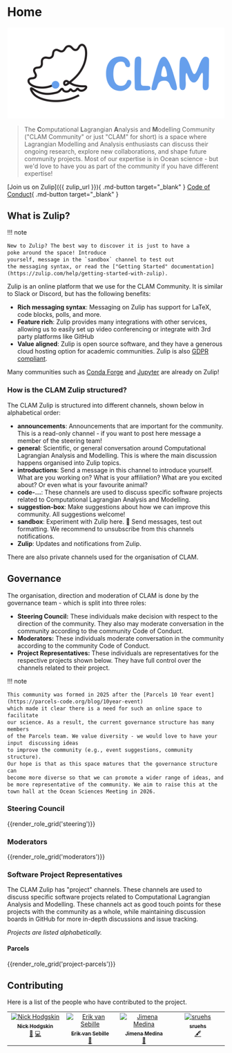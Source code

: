 <style>
  .md-typeset h1,
  .md-content__button {
    display: none;
  }
</style>

# Home

![CLAM Community](./assets/branding/svg/clam-full-white-buffer.svg)

> The **C**omputational **L**agrangian **A**nalysis and **M**odelling Community ("CLAM Community" or just "CLAM" for short) is a space where Lagrangian Modelling and Analysis enthusiasts can discuss their ongoing research, explore new collaborations, and shape future community projects. Most of our expertise is in Ocean science - but we'd love to have you as part of the community if you have different expertise!

[Join us on Zulip]({{ zulip_url }}){ .md-button target="\_blank" }
[Code of Conduct](./code-of-conduct.md){ .md-button target="\_blank" }

## What is Zulip?

!!! note

    New to Zulip? The best way to discover it is just to have a
    poke around the space! Introduce
    yourself, message in the `sandbox` channel to test out
    the messaging syntax, or read the ["Getting Started" documentation](https://zulip.com/help/getting-started-with-zulip).

Zulip is an online platform that we use for the CLAM Community. It is similar to Slack or Discord, but has the following benefits:

- **Rich messaging syntax**: Messaging on Zulip has support for LaTeX, code blocks, polls, and more.
- **Feature rich**: Zulip provides many integrations with other services, allowing us to easily set up video conferencing or integrate with 3rd party platforms like GitHub
- **Value aligned**: Zulip is open source software, and they have a generous cloud hosting option for academic communities. Zulip is also [GDPR compliant](https://zulip.com/help/gdpr-compliance).

Many communities such as [Conda Forge](https://conda-forge.zulipchat.com/) and [Jupyter](https://jupyter.zulipchat.com) are already on Zulip!

### How is the CLAM Zulip structured?

The CLAM Zulip is structured into different channels, shown below in alphabetical order:

- **announcements**: Announcements that are important for the community. This is a read-only channel - if you want to post here message a member of the steering team!
- **general**: Scientific, or general conversation around Computational Lagrangian Analysis and Modelling. This is where the main discussion happens organised into Zulip topics.
- **introductions**: Send a message in this channel to introduce yourself. What are you working on? What is your affiliation? What are you excited about? Or even what is your favourite animal?
- **code-...**: These channels are used to discuss specific software projects related to Computational Lagrangian Analysis and Modelling.
- **suggestion-box**: Make suggestions about how we can improve this community. All suggestions welcome!
- **sandbox**: Experiment with Zulip here. 🧪 Send messages, test out formatting. We recommend to unsubscribe from this channels notifications.
- **Zulip**: Updates and notifications from Zulip.

There are also private channels used for the organisation of CLAM.

## Governance

The organisation, direction and moderation of CLAM is done by the governance team - which is split into three roles:

- **Steering Council:** These individuals make decision with respect to the direction of the community. They also may moderate conversation in the community according to the community Code of Conduct.
- **Moderators:** These individuals moderate conversation in the community according to the community Code of Conduct.
- **Project Representatives:** These individuals are representatives for the respective projects shown below. They have full control over the channels related to their project.

!!! note

    This community was formed in 2025 after the [Parcels 10 Year event](https://parcels-code.org/blog/10year-event)
    which made it clear there is a need for such an online space to facilitate
    our science. As a result, the current governance structure has many members
    of the Parcels team. We value diversity - we would love to have your input  discussing ideas
    to improve the community (e.g., event suggestions, community structure).
    Our hope is that as this space matures that the governance structure can
    become more diverse so that we can promote a wider range of ideas, and
    be more representative of the community. We aim to raise this at the
    town hall at the Ocean Sciences Meeting in 2026.

### Steering Council

{{render_role_grid('steering')}}

### Moderators

{{render_role_grid('moderators')}}

### Software Project Representatives

The CLAM Zulip has "project" channels. These channels are used to discuss specific software projects related to Computational Lagrangian Analysis and Modelling. These channels act as good touch points for these projects with the community as a whole, while maintaining discussion boards in GitHub for more in-depth discussions and issue tracking.

_Projects are listed alphabetically._

#### Parcels

{{render_role_grid('project-parcels')}}

## Contributing

Here is a list of the people who have contributed to the project.

<!-- ALL-CONTRIBUTORS-LIST:START - Do not remove or modify this section -->
<!-- prettier-ignore-start -->
<!-- markdownlint-disable -->
<table>
  <tbody>
    <tr>
      <td align="center" valign="top" width="14.28%"><a href="https://github.com/VeckoTheGecko"><img src="https://avatars.githubusercontent.com/u/36369090?v=4?s=100" width="100px;" alt="Nick Hodgskin"/><br /><sub><b>Nick Hodgskin</b></sub></a><br /><a href="#steering-VeckoTheGecko" title="Current or previous members of the project steering team.">🚣</a> <a href="https://github.com/CLAM-community/CLAM-community.github.io/commits?author=VeckoTheGecko" title="Code">💻</a></td>
      <td align="center" valign="top" width="14.28%"><a href="https://www.uu.nl/staff/EvanSebille"><img src="https://avatars.githubusercontent.com/u/14315062?v=4?s=100" width="100px;" alt="Erik van Sebille"/><br /><sub><b>Erik van Sebille</b></sub></a><br /><a href="#steering-erikvansebille" title="Current or previous members of the project steering team.">🚣</a></td>
      <td align="center" valign="top" width="14.28%"><a href="https://github.com/jimena-medinarubio"><img src="https://avatars.githubusercontent.com/u/101462540?v=4?s=100" width="100px;" alt="Jimena Medina"/><br /><sub><b>Jimena Medina</b></sub></a><br /><a href="#design-jimena-medinarubio" title="Design">🎨</a></td>
      <td align="center" valign="top" width="14.28%"><a href="https://github.com/sruehs"><img src="https://avatars.githubusercontent.com/u/33282992?v=4?s=100" width="100px;" alt="sruehs"/><br /><sub><b>sruehs</b></sub></a><br /><a href="#content-sruehs" title="Content">🖋</a></td>
    </tr>
  </tbody>
</table>

<!-- markdownlint-restore -->
<!-- prettier-ignore-end -->

<!-- ALL-CONTRIBUTORS-LIST:END -->
